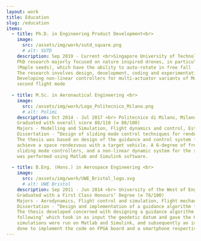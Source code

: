 ```yaml
---
layout: work
title: Education
slug: /education
items:
  - title: Ph.D. in Engineering Product Development<br>
    image:
      src: /assets/img/work/sutd_square.png
      # alt: SUTD
    description: Sep 2019 ‑ Current <br>Singapore University of Technology and Design (SUTD), Singapore <br>
    PhD research majorly focused on nature inspired drones, in particular ’Monocopters’ which are inspired from naturally occurring Samara seeds
    (Maple seeds), which have the ability to auto‑rotate in free fall
    The research involves design, development, coding and experimentation phase for each project
    Developing non‑linear controllers for multi‑actuator variants of Monocopter which can achieve a full 6 degree of freedom flight by entering into
    second flight mode
  
  - title: M.Sc. in Aeronautical Engineering <br>
    image:
      src: /assets/img/work/Logo_Politecnico_Milano.png
      # alt: Polimi
    description: Oct 2014 ‑ Jul 2017 <br> Politecnico di Milano, Milano, Italy <br>
    Graduated with overall score 88/110 (≡ 80/100)
    Majors - Modelling and Simulation, Flight dynamics and control, Estimation in Aerospace, Propulsion, Management of Aerospace projects
    Dissertation - “Design of sliding mode control techniques for rendezvous orbital maneuvers”
    The thesis was based on design of the guidance and control system for an automated orbital maneuver performed by a chaser spacecraft to
    achieve a space rendezvous with a target vehicle. A 6‑degree of freedom simulator was designed to implement adaptive 1st and 2nd order
    sliding mode controllers, and a non‑linear dynamic system for the spacecraft that could be susceptible to various disturbances. The simulation
    was performed using Matlab and Simulink software.
  
  - title: B.Eng. (Hons.) in Aerospace Engineering <br>
    image:
      src: /assets/img/work/UWE_Bristol_logo.svg
      # alt: UWE Bristol
    description: Sep 2011 ‑ Jun 2014 <br> University of the West of England, Bristol, UK <br>
    Graduated with a First Class Honours’ Degree (≡ 78/100)
    Majors - Aerodynamics, Flight control and simulation, Flight mechanics
    Dissertation - “Design and implementation of a guidance algorithm for a UAAV”
    The thesis developed concerned with designing a guidance algorithm for an autonomous UAV. The algorithm was based on ‘vector field path
    following’ which took in as input the geodetic datum and gave the Heading angle and Vertical Flightpath angle as output. Preliminary 
    simulations were run on Matlab and Simulink, and subsequently an implementation to an FPGA board was attempted. Coding in C and Java was
    done to implement the code on FPGA board and a smartphone respectively.
---
```

<br />
